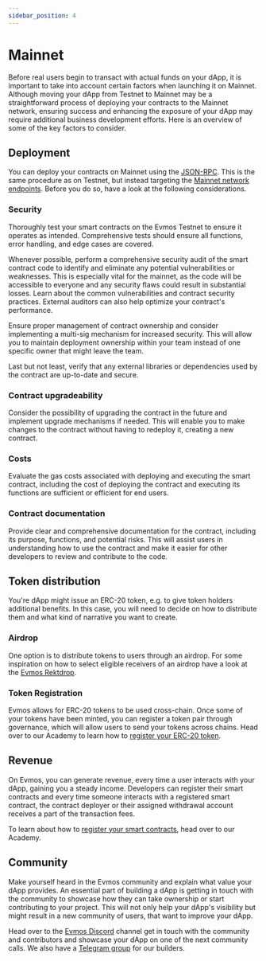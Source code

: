 ```yaml
---
sidebar_position: 4
---
```


# Mainnet

Before real users begin to transact with actual funds on your dApp, it is important to take into account certain factors
 when launching it on Mainnet. Although moving your dApp from Testnet to Mainnet may be a straightforward process of
  deploying your contracts to the Mainnet network, ensuring success and enhancing the exposure of your dApp may require
   additional business development efforts. Here is an overview of some of the key factors to consider.

## Deployment

You can deploy your contracts on Mainnet using the [JSON-RPC](../build-a-dApp/build-smart-contracts/build-smart-contracts.md#deploy-with-ethereum-json-rpc).
 This is the same procedure as on Testnet, but instead targeting the [Mainnet network endpoints](./../develop/apis/networks).
 Before you do so, have a look at the following considerations.

### Security

Thoroughly test your smart contracts on the Evmos Testnet to ensure it operates as intended. Comprehensive tests should
ensure all functions, error handling, and edge cases are covered.

Whenever possible, perform a comprehensive security audit of the smart contract code to identify and eliminate any
potential vulnerabilities or weaknesses. This is especially vital for the mainnet, as the code will be accessible to
everyone and any security flaws could result in substantial losses. Learn about the common vulnerabilities and contract
 security practices. External auditors can also help optimize your contract's performance.

Ensure proper management of contract ownership and consider implementing a multi-sig mechanism for increased security.
This will allow you to maintain deployment ownership within your team instead of one specific owner that might leave the
 team.

Last but not least, verify that any external libraries or dependencies used by the contract are up-to-date and secure.

### Contract upgradeability

Consider the possibility of upgrading the contract in the future and implement upgrade mechanisms if needed. This will
enable you to make changes to the contract without having to redeploy it, creating a new contract.

### Costs

Evaluate the gas costs associated with deploying and executing the smart contract, including the cost of deploying the
contract and executing its functions are sufficient or efficient for end users.

### Contract documentation

Provide clear and comprehensive documentation for the contract, including its purpose, functions, and potential risks.
This will assist users in understanding how to use the contract and make it easier for other developers to review and
contribute to the code.

## Token distribution

You're dApp might issue an ERC-20 token, e.g. to give token holders additional benefits. In this case, you will need to
decide on how to distribute them and what kind of narrative you want to create.

### Airdrop

One option is to distribute tokens to users through an airdrop. For some inspiration on how to select
eligible receivers of an airdrop have a look at the [Evmos Rektdrop](https://medium.com/evmos/the-evmos-rektdrop-abbe931ba823).

### Token Registration

Evmos allows for ERC-20 tokens to be used cross-chain. Once some of your tokens have been minted, you can register a token
 pair through governance, which will allow users to send your tokens across chains. Head over to our Academy to learn how
 to [register your ERC-20 token](https://academy.evmos.org/developers/guides/erc20-registration).

## Revenue

On Evmos, you can generate revenue, every time a user interacts with your dApp, gaining you a steady income. Developers
can register their smart contracts and every time someone interacts with a registered smart contract, the contract deployer
 or their assigned withdrawal account receives a part of the transaction fees.

To learn about how to [register your smart contracts](https://academy.evmos.org/developers/guides/incentives-registration),
 head over to our Academy.

<!-- TODO: when the revenue module is imported, the reference can be made here -->

## Community

Make yourself heard in the Evmos community and explain what value your dApp provides.
An essential part of building a dApp is getting in touch with the community to showcase how they can take ownership or
start contributing to your project. This will not only help your dApp's visibility but might result in a new community
of users, that want to improve your dApp.

Head over to the [Evmos Discord](https://discord.gg/evmos) channel get in touch with the community and contributors and
showcase your dApp on one of the next community calls. We also have a [Telegram group](https://t.me/EvmosBuilders) for
our builders.
